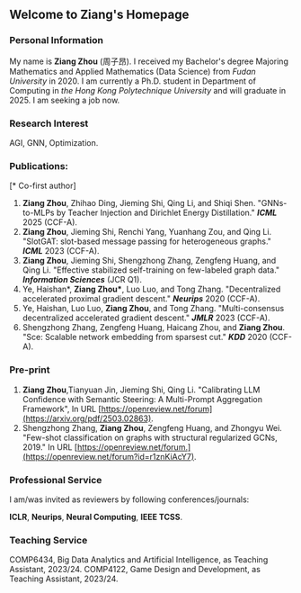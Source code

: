 ## Welcome to Ziang's Homepage


### Personal Information

My name is **Ziang Zhou** (周子昂). I received my Bachelor's degree Majoring Mathematics and Applied Mathematics (Data Science) from _Fudan University_ in 2020. I am currently a Ph.D. student in Department of Computing in _the Hong Kong Polytechnique University_ and will graduate in 2025. I am seeking a job now.


### Research Interest

AGI, GNN, Optimization.


### Publications:
[* Co-first author]

1. **Ziang Zhou**, Zhihao Ding, Jieming Shi, Qing Li, and Shiqi Shen. "GNNs-to-MLPs by Teacher Injection and Dirichlet Energy Distillation." **_ICML_** 2025 (CCF-A). 
2. **Ziang Zhou**, Jieming Shi, Renchi Yang, Yuanhang Zou, and Qing Li. "SlotGAT: slot-based message passing for heterogeneous graphs." **_ICML_** 2023 (CCF-A). 
3. **Ziang Zhou**, Jieming Shi, Shengzhong Zhang, Zengfeng Huang, and Qing Li. "Effective stabilized self-training on few-labeled graph data." **_Information Sciences_** (JCR Q1). 
4. Ye, Haishan\*, **Ziang Zhou\***, Luo Luo, and Tong Zhang. "Decentralized accelerated proximal gradient descent." **_Neurips_** 2020 (CCF-A). 
5. Ye, Haishan, Luo Luo, **Ziang Zhou**, and Tong Zhang. "Multi-consensus decentralized accelerated gradient descent." **_JMLR_** 2023 (CCF-A). 
6. Shengzhong Zhang, Zengfeng Huang, Haicang Zhou, and **Ziang Zhou**. "Sce: Scalable network embedding from sparsest cut." **_KDD_** 2020 (CCF-A). 


### Pre-print

1. **Ziang Zhou**,Tianyuan Jin, Jieming Shi, Qing Li. "Calibrating LLM Confidence with Semantic Steering: A Multi-Prompt Aggregation Framework", In URL [https://openreview.net/forum](https://arxiv.org/pdf/2503.02863).
2. Shengzhong Zhang, **Ziang Zhou**, Zengfeng Huang, and Zhongyu Wei. "Few-shot classification on graphs with structural regularized GCNs, 2019." In URL [https://openreview.net/forum.](https://openreview.net/forum?id=r1znKiAcY7).
 
### Professional Service

I am/was invited as reviewers by following conferences/journals:

**ICLR**, **Neurips**, **Neural Computing**, **IEEE TCSS**.

### Teaching Service

COMP6434, Big Data Analytics and Artificial Intelligence, as Teaching Assistant, 2023/24.
COMP4122, Game Design and Development, as Teaching Assistant, 2023/24.



